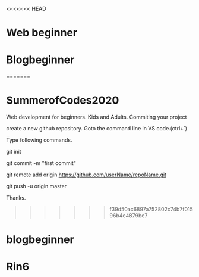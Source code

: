 <<<<<<< HEAD
# Web beginner
# Blogbeginner
=======
# SummerofCodes2020
Web development for beginners. Kids and Adults.
Commiting your project

create a new github repository.
Goto the command line in VS code.(ctrl+`)

Type following commands.

git init

git commit -m "first commit"

git remote add origin https://github.com/userName/repoName.git

git push -u origin master

Thanks.
>>>>>>> f39d50ac6897a752802c74b7f01596b4e4879be7
# blogbeginner
# Rin6
